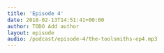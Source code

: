 ```yaml
---
title: 'Episode 4'
date: 2018-02-13T14:51:41+00:00
author: TODO Add author
layout: episode
audio: /podcast/episode-4/the-toolsmiths-ep4.mp3
---
```

